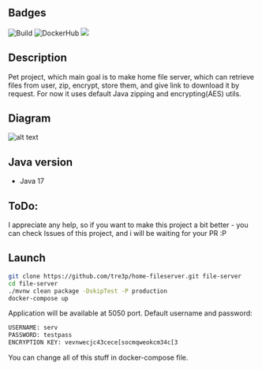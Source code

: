 ## Badges

![Build](https://github.com/tre3p/home-fileserver/actions/workflows/build.yml/badge.svg)
![DockerHub](https://github.com/tre3p/home-fileserver/actions/workflows/dockerhub.yml/badge.svg)
<a href="https://codeclimate.com/github/tre3p/home-fileserver/maintainability"><img src="https://api.codeclimate.com/v1/badges/d1d0ffd23c3814c5a71a/maintainability" /></a>

## Description

Pet project, which main goal is to make home file server, which can retrieve files from user, zip, encrypt, store them, and give link to download it by request. For now it uses default Java zipping and encrypting(AES) utils.

## Diagram

![alt text](https://github.com/tre3p/home-fileserver/blob/main/diagram.png?raw=true)

## Java version

* Java 17

## ToDo:

I appreciate any help, so if you want to make this project a bit better - you can check Issues of this project, and i will be waiting for your PR :P

## Launch

```sh
git clone https://github.com/tre3p/home-fileserver.git file-server
cd file-server
./mvnw clean package -DskipTest -P production
docker-compose up
```

Application will be available at 5050 port. Default username and password:

```sh
USERNAME: serv
PASSWORD: testpass
ENCRYPTION KEY: vevnwecjc43cece[socmqweokcm34c[3
```

You can change all of this stuff in docker-compose file.
